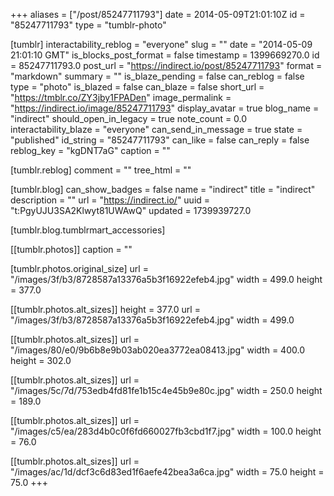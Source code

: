 +++
aliases = ["/post/85247711793"]
date = 2014-05-09T21:01:10Z
id = "85247711793"
type = "tumblr-photo"

[tumblr]
interactability_reblog = "everyone"
slug = ""
date = "2014-05-09 21:01:10 GMT"
is_blocks_post_format = false
timestamp = 1399669270.0
id = 85247711793.0
post_url = "https://indirect.io/post/85247711793"
format = "markdown"
summary = ""
is_blaze_pending = false
can_reblog = false
type = "photo"
is_blazed = false
can_blaze = false
short_url = "https://tmblr.co/ZY3jby1FPADen"
image_permalink = "https://indirect.io/image/85247711793"
display_avatar = true
blog_name = "indirect"
should_open_in_legacy = true
note_count = 0.0
interactability_blaze = "everyone"
can_send_in_message = true
state = "published"
id_string = "85247711793"
can_like = false
can_reply = false
reblog_key = "kgDNT7aG"
caption = ""

[tumblr.reblog]
comment = ""
tree_html = ""

[tumblr.blog]
can_show_badges = false
name = "indirect"
title = "indirect"
description = ""
url = "https://indirect.io/"
uuid = "t:PgyUJU3SA2Klwyt81UWAwQ"
updated = 1739939727.0

[tumblr.blog.tumblrmart_accessories]

[[tumblr.photos]]
caption = ""

[tumblr.photos.original_size]
url = "/images/3f/b3/8728587a13376a5b3f16922efeb4.jpg"
width = 499.0
height = 377.0

[[tumblr.photos.alt_sizes]]
height = 377.0
url = "/images/3f/b3/8728587a13376a5b3f16922efeb4.jpg"
width = 499.0

[[tumblr.photos.alt_sizes]]
url = "/images/80/e0/9b6b8e9b03ab020ea3772ea08413.jpg"
width = 400.0
height = 302.0

[[tumblr.photos.alt_sizes]]
url = "/images/5c/7d/753edb4fd81fe1b15c4e45b9e80c.jpg"
width = 250.0
height = 189.0

[[tumblr.photos.alt_sizes]]
url = "/images/c5/ea/283d4b0c0f6fd660027fb3cbd1f7.jpg"
width = 100.0
height = 76.0

[[tumblr.photos.alt_sizes]]
url = "/images/ac/1d/dcf3c6d83ed1f6aefe42bea3a6ca.jpg"
width = 75.0
height = 75.0
+++
